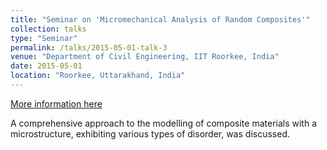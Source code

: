 ```yaml
---
title: "Seminar on 'Micromechanical Analysis of Random Composites'"
collection: talks
type: "Seminar"
permalink: /talks/2015-05-01-talk-3
venue: "Department of Civil Engineering, IIT Roorkee, India"
date: 2015-05-01
location: "Roorkee, Uttarakhand, India"
---
```


[More information here](http://example2.com)

A comprehensive approach to the modelling of composite materials with a microstructure, exhibiting various types of disorder, was discussed.
